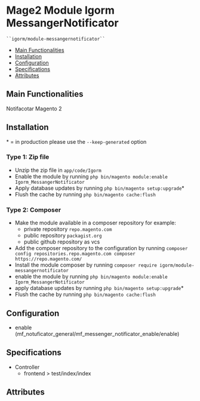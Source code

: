 # Mage2 Module Igorm MessangerNotificator

    ``igorm/module-messangernotificator``

 - [Main Functionalities](#markdown-header-main-functionalities)
 - [Installation](#markdown-header-installation)
 - [Configuration](#markdown-header-configuration)
 - [Specifications](#markdown-header-specifications)
 - [Attributes](#markdown-header-attributes)


## Main Functionalities
Notifacotar Magento 2

## Installation
\* = in production please use the `--keep-generated` option

### Type 1: Zip file

 - Unzip the zip file in `app/code/Igorm`
 - Enable the module by running `php bin/magento module:enable Igorm_MessangerNotificator`
 - Apply database updates by running `php bin/magento setup:upgrade`\*
 - Flush the cache by running `php bin/magento cache:flush`

### Type 2: Composer

 - Make the module available in a composer repository for example:
    - private repository `repo.magento.com`
    - public repository `packagist.org`
    - public github repository as vcs
 - Add the composer repository to the configuration by running `composer config repositories.repo.magento.com composer https://repo.magento.com/`
 - Install the module composer by running `composer require igorm/module-messangernotificator`
 - enable the module by running `php bin/magento module:enable Igorm_MessangerNotificator`
 - apply database updates by running `php bin/magento setup:upgrade`\*
 - Flush the cache by running `php bin/magento cache:flush`


## Configuration

 - enable (mf_notuficator_general/mf_messenger_notificator_enable/enable)


## Specifications

 - Controller
	- frontend > test/index/index


## Attributes



